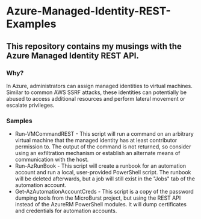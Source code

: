 # Azure-Managed-Identity-REST-Examples

## This repository contains my musings with the Azure Managed Identity REST API.

### Why?
In Azure, administrators can assign managed identities to virtual machines. Similar to common AWS SSRF attacks, these identities can potentially be abused to access additional resources and perform lateral movement or escalate privileges.

### Samples
- Run-VMCommandREST - This script will run a command on an arbitrary virtual machine that the managed identity has at least contributor permission to. The output of the command is not returned, so consider using an exfiltration mechanism or establish an alternate means of communication with the host.
- Run-AzRunBook - This script will create a runbook for an automation account and run a local, user-provided PowerShell script. The runbook will be deleted afterwards, but a job will still exist in the "Jobs" tab of the automation account.
- Get-AzAutomationAccountCreds - This script is a copy of the password dumping tools from the MicroBurst project, but using the REST API instead of the AzureRM PowerShell modules. It will dump certificates and credentials for automation accounts.


